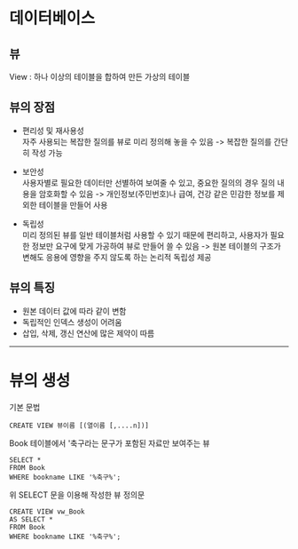 # 데이터베이스

## 뷰

View : 하나 이상의 테이블을 합하여 만든 가상의 테이블

## 뷰의 장점
- 편리성 및 재사용성  
자주 사용되는 복잡한 질의를 뷰로 미리 정의해 놓을 수 있음 -> 복잡한 질의를 간단히 작성 가능

- 보안성  
사용자별로 필요한 데이터만 선별하여 보여줄 수 있고, 중요한 질의의 경우 질의 내용을 암호화할 수 있음 -> 개인정보(주민번호)나 급여, 건강 같은 민감한 정보를 제외한 테이블을 만들어 사용

- 독립성  
미리 정의된 뷰를 일반 테이블처럼 사용할 수 있기 때문에 편리하고, 사용자가 필요한 정보만 요구에 맞게 가공하여 뷰로 만들어 쓸 수 있음 -> 원본 테이블의 구조가 변해도 응용에 영향을 주지 않도록 하는 논리적 독립성 제공

## 뷰의 특징
- 원본 데이터 값에 따라 같이 변함
- 독립적인 인덱스 생성이 어려움
- 삽입, 삭제, 갱신 연산에 많은 제약이 따름

---

# 뷰의 생성

기본 문법  
```mysql
CREATE VIEW 뷰이름 [(열이름 [,....n])]
```

Book 테이블에서 '축구라는 문구가 포함된 자료만 보여주는 뷰

```mysql
SELECT *
FROM Book
WHERE bookname LIKE '%축구%';
```

위 SELECT 문을 이용해 작성한 뷰 정의문
```mysql
CREATE VIEW vw_Book
AS SELECT *
FROM Book
WHERE bookname LIKE '%축구%';
```